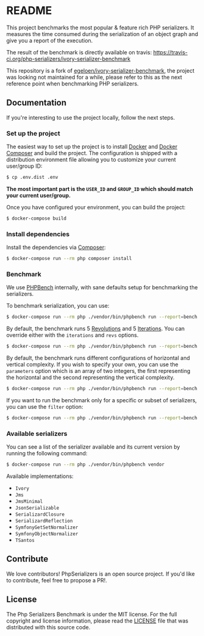 # README

This project benchmarks the most popular & feature rich PHP serializers. It measures the time consumed during the 
serialization of an object graph and give you a report of the execution.

The result of the benchmark is directly available on travis: https://travis-ci.org/php-serializers/ivory-serializer-benchmark

This repository is a fork of [egeloen/ivory-serializer-benchmark](https://github.com/egeloen/ivory-serializer-benchmark),
the project was looking not maintained for a while, please refer to this as the next reference point when benchmarking
PHP serializers.

## Documentation

If you're interesting to use the project locally, follow the next steps.

### Set up the project

The easiest way to set up the project is to install [Docker](https://www.docker.com) and
[Docker Composer](https://docs.docker.com/compose/) and build the project. The configuration is shipped with a 
distribution environment file allowing you to customize your current user/group ID:

``` bash
$ cp .env.dist .env
```

**The most important part is the `USER_ID` and `GROUP_ID` which should match your current user/group.**

Once you have configured your environment, you can build the project:

``` bash
$ docker-compose build
```

### Install dependencies

Install the dependencies via [Composer](https://getcomposer.org/):

``` bash
$ docker-compose run --rm php composer install
```

### Benchmark

We use [PHPBench](https://phpbench.readthedocs.io/) internally, with sane defaults setup for benchmarking the serializers.

To benchmark serialization, you can use:

``` bash
$ docker-compose run --rm php ./vendor/bin/phpbench run --report=bench
```

By default, the benchmark runs 5 [Revolutions](https://phpbench.readthedocs.io/en/latest/writing-benchmarks.html#improving-precision-revolutions) and 5 [Iterations](https://phpbench.readthedocs.io/en/latest/writing-benchmarks.html#verifying-and-improving-stability-iterations).
You can override either with the `iterations` and `revs` options.

``` bash
$ docker-compose run --rm php ./vendor/bin/phpbench run --report=bench --iterations=10 --revs=10
```

By default, the benchmark runs different configurations of horizontal and vertical complexity.
If you wish to specify your own, you can use the `parameters` option  which is an array of two 
integers, the first representing the horizontal and the second representing the vertical complexity.

``` bash
$ docker-compose run --rm php ./vendor/bin/phpbench run --report=bench --parameters='[1,2]'
```

If you want to run the benchmark only for a specific or subset of serializers, you can use the `filter` option:

``` bash
$ docker-compose run --rm php ./vendor/bin/phpbench run --report=bench --filter=Symfony
```

### Available serializers

You can see a list of the serializer available and its current version by running the following command:

``` bash
$ docker-compose run --rm php ./vendor/bin/phpbench vendor
```

Available implementations:

* `Ivory`
* `Jms`
* `JmsMinimal`
* `JsonSerializable`
* `SerializardClosure`
* `SerializardReflection`
* `SymfonyGetSetNormalizer`
* `SymfonyObjectNormalizer`
* `TSantos`


## Contribute

We love contributors! PhpSerializers is an open source project. If you'd like to contribute, feel free to propose a PR!.

## License

The Php Serializers Benchmark is under the MIT license. For the full copyright and license information, please read the
[LICENSE](/LICENSE) file that was distributed with this source code.
